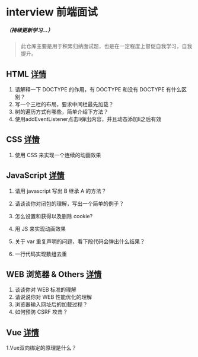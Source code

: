 # interview 前端面试  
##### （持续更新学习...）

> 此仓库主要是用于积累归纳面试题，也是在一定程度上督促自我学习，自我提升。

## HTML [详情](https://github.com/YaliixxG/interview/blob/master/HTML.md)

1. 请解释一下 DOCTYPE 的作用，有 DOCTYPE 和没有 DOCTYPE 有什么区别？
2. 写一个三栏的布局，要求中间栏最先加载？
3. 树的遍历方式有哪些，简单介绍下方法？  
4. 使用addEventListener点击li弹出内容，并且动态添加li之后有效

## CSS [详情](https://github.com/YaliixxG/interview/blob/master/CSS.md)

1.  使用 CSS 来实现一个连续的动画效果

## JavaScript [详情](https://github.com/YaliixxG/interview/blob/master/javascript.md)

1. 请用 javascript 写出 B 继承 A 的方法？
2. 请谈谈你对闭包的理解，写出一个简单的例子？
3. 怎么设置和获得以及删除 cookie?
4. 用 JS 来实现动画效果

5. 关于 var 重复声明的问题，看下段代码会弹出什么结果？  
6. 一行代码实现数组去重

## WEB 浏览器 & Others [详情](https://github.com/YaliixxG/interview/blob/master/WEB.md)

1. 谈谈你对 WEB 标准的理解
2. 请说说你对 WEB 性能优化的理解
3. 浏览器输入网址后的加载过程？
4. 如何预防 CSRF 攻击？

## Vue [详情](https://github.com/YaliixxG/interview/blob/master/Vue.md)  

1.Vue双向绑定的原理是什么？
